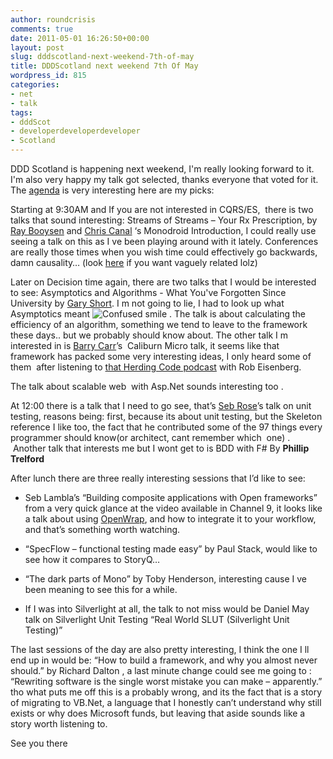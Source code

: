 ```yaml
---
author: roundcrisis
comments: true
date: 2011-05-01 16:26:50+00:00
layout: post
slug: dddscotland-next-weekend-7th-of-may
title: DDDScotland next weekend 7th Of May
wordpress_id: 815
categories:
- net
- talk
tags:
- dddScot
- developerdeveloperdeveloper
- Scotland
---
```


DDD Scotland is happening next weekend, I'm really looking forward to it. I'm also very happy my talk got selected, thanks everyone that voted for it.  The [agenda](http://scottishdevelopers.com/2011/03/14/ddd-scotland-2011-agenda/) is very interesting here are my picks:

Starting at 9:30AM and If you are not interested in CQRS/ES,  there is two talks that sound interesting: Streams of Streams – Your Rx Prescription, by [Ray Booysen](http://nondestructiveme.com/) and [Chris Canal](http://geekswithblogs.net/chriscanal) ‘s Monodroid Introduction, I could really use seeing a talk on this as I ve been playing around with it lately. Conferences are really those times when you wish time could effectively go backwards, damn causality… (look [here](http://www.smbc-comics.com/index.php?db=comics&id=2223#comic) if you want vaguely related lolz)

Later on Decision time again, there are two talks that I would be interested to see: Asymptotics and Algorithms - What You've Forgotten Since University by [Gary Short](http://community.devexpress.com/blogs/garyshort/). I m not going to lie, I had to look up what Asymptotics meant ![Confused smile](http://roundcrisis.files.wordpress.com/2011/05/wlemoticon-confusedsmile.png) . The talk is about calculating the efficiency of an algorithm, something we tend to leave to the framework these days.. but we probably should know about. The other talk I m interested in is [Barry Carr](http://twitter.com/#!/barrycarr)’s  Caliburn Micro talk, it seems like that framework has packed some very interesting ideas, I only heard some of them  after listening to [that Herding Code podcast](http://herdingcode.com/?p=303) with Rob Eisenberg.

The talk about scalable web  with Asp.Net sounds interesting too .

At 12:00 there is a talk that I need to go see, that’s [Seb Rose](http://twitter.com/#!/sebrose)’s talk on unit testing, reasons being: first, because its about unit testing, but the Skeleton reference I like too, the fact that he contributed some of the 97 things every programmer should know(or architect, cant remember which  one) .  Another talk that interests me but I wont get to is BDD with F# By **Phillip Trelford**

After lunch there are three really interesting sessions that I’d like to see:



	
  * Seb Lambla’s “Building composite applications with Open frameworks” from a very quick glance at the video available in Channel 9, it looks like a talk about using [OpenWrap](http://www.openwrap.org/), and how to integrate it to your workflow, and that’s something worth watching.

	
  * “SpecFlow – functional testing made easy” by Paul Stack, would like to see how it compares to StoryQ…

	
  * “The dark parts of Mono” by Toby Henderson, interesting cause I ve been meaning to see this for a while.

	
  * If I was into Silverlight at all, the talk to not miss would be Daniel May talk on Silverlight Unit Testing “Real World SLUT (Silverlight Unit Testing)”


The last sessions of the day are also pretty interesting, I think the one I ll end up in would be: “How to build a framework, and why you almost never should.” by Richard Dalton , a last minute change could see me going to : “Rewriting software is the single worst mistake you can make – apparently.” tho what puts me off this is a probably wrong, and its the fact that is a story of migrating to VB.Net, a language that I honestly can’t understand why still exists or why does Microsoft funds, but leaving that aside sounds like a story worth listening to.

See you there

